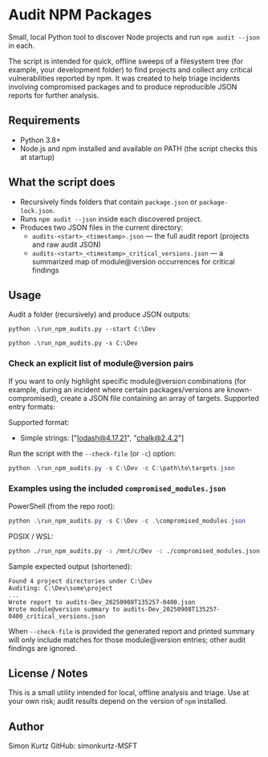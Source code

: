 # Audit NPM Packages

Small, local Python tool to discover Node projects and run `npm audit --json` in each.

The script is intended for quick, offline sweeps of a filesystem tree (for example,
your development folder) to find projects and collect any critical vulnerabilities
reported by npm. It was created to help triage incidents involving compromised
packages and to produce reproducible JSON reports for further analysis.

## Requirements

- Python 3.8+
- Node.js and npm installed and available on PATH (the script checks this at startup)

## What the script does

- Recursively finds folders that contain `package.json` or `package-lock.json`.
- Runs `npm audit --json` inside each discovered project.
- Produces two JSON files in the current directory:
  - `audits-<start>_<timestamp>.json` — the full audit report (projects and raw audit JSON)
  - `audits-<start>_<timestamp>_critical_versions.json` — a summarized map of module@version occurrences for critical findings

## Usage

Audit a folder (recursively) and produce JSON outputs:

```shell
python .\run_npm_audits.py --start C:\Dev
```

```shell
python .\run_npm_audits.py -s C:\Dev
```

### Check an explicit list of module@version pairs

If you want to only highlight specific module@version combinations (for
example, during an incident where certain packages/versions are known-compromised),
create a JSON file containing an array of targets. Supported entry formats:

Supported format:
- Simple strings: ["lodash@4.17.21", "chalk@2.4.2"]

Run the script with the `--check-file` (or `-c`) option:

```powershell
python .\run_npm_audits.py -s C:\Dev -c C:\path\to\targets.json
```

### Examples using the included `compromised_modules.json`

PowerShell (from the repo root):

```powershell
python .\run_npm_audits.py -s C:\Dev -c .\compromised_modules.json
```

POSIX / WSL:

```bash
python ./run_npm_audits.py -s /mnt/c/Dev -c ./compromised_modules.json
```

Sample expected output (shortened):

```
Found 4 project directories under C:\Dev
Auditing: C:\Dev\some\project
...
Wrote report to audits-Dev_20250908T135257-0400.json
Wrote module@version summary to audits-Dev_20250908T135257-0400_critical_versions.json
```

When `--check-file` is provided the generated report and printed summary will
only include matches for those module@version entries; other audit findings
are ignored.

## License / Notes

This is a small utility intended for local, offline analysis and triage. Use at your own risk; audit results depend on the version of `npm` installed.

## Author

Simon Kurtz
GitHub: simonkurtz-MSFT
